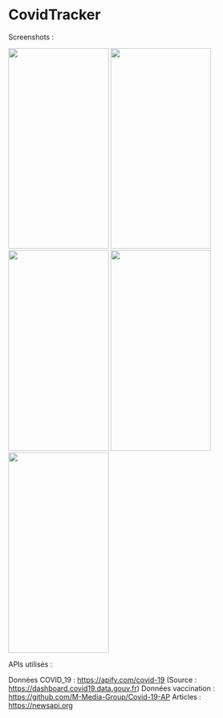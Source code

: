 # CovidTracker

Screenshots : 

<img src="https://user-images.githubusercontent.com/61360545/115963162-bdfcdf00-a51e-11eb-807f-1f24b99a4db3.png"  width="200" height="400"/> <img src="https://user-images.githubusercontent.com/61360545/115963175-c1906600-a51e-11eb-865a-e93c44c43a09.png"  width="200" height="400"/> <img src="https://user-images.githubusercontent.com/61360545/115963210-cc4afb00-a51e-11eb-98eb-b3732f959b7d.png"  width="200" height="400"/> <img src="https://user-images.githubusercontent.com/61360545/115963230-d240dc00-a51e-11eb-9fcd-6fb0ce99b3be.png"  width="200" height="400"/> <img src="https://user-images.githubusercontent.com/61360545/115963451-9c502780-a51f-11eb-9da7-87815e5be6fc.png"  width="200" height="400"/>


APIs utilisés :

Données COVID_19 : https://apify.com/covid-19 (Source : https://dashboard.covid19.data.gouv.fr) 
Données vaccination : https://github.com/M-Media-Group/Covid-19-AP
Articles : https://newsapi.org 
